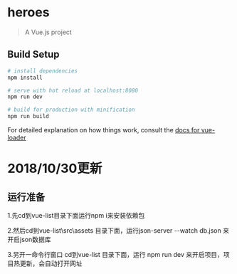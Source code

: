 # heroes

> A Vue.js project

## Build Setup

``` bash
# install dependencies
npm install

# serve with hot reload at localhost:8080
npm run dev

# build for production with minification
npm run build
```

For detailed explanation on how things work, consult the [docs for vue-loader](http://vuejs.github.io/vue-loader)

# 2018/10/30更新

## 运行准备

1.先cd到vue-list目录下面运行npm i来安装依赖包

2.然后cd到vue-list\src\assets 目录下面，运行json-server --watch db.json 来开启json数据库

3.另开一命令行窗口 cd到vue-list 目录下面，运行 npm run dev 来开启项目，项目热更新，会自动打开网址